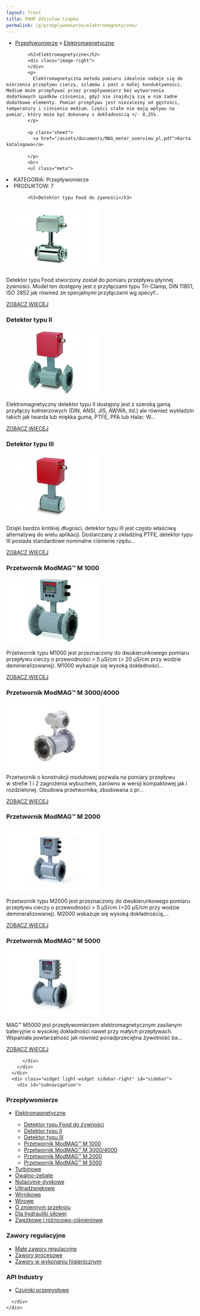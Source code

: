 ```yaml
---
layout: front
title: PUHP Zdzisław Czapko
permalink: /p/przeplywomierze/elektromagnetyczne/
---
```


<div id="content">
  <div class="wrapper-with-color-background">
    <div class="content-area-blog blog-background-sidebar-right">
      <div class="mainarea-left" id="mainarea">
        <div class="blogpost-blog3">
          <div class="post-content">
            <ul class="meta">
<li>
<a href="/p/przeplywomierze">Przepływomierze</a>
»
<a href="/p/przeplywomierze/elektromagnetyczne">Elektromagnetyczne</a>
</li>
</ul>

            <h2>Elektromagnetyczne</h2>
            <div class="image-right">
            </div>
            <p>
              Elektromagnetyczna metoda pomiaru idealnie nadaje się do mierzenia przepływu cieczy, szlamów i past o małej konduktywności. Medium może przepływać przez przepływomierz bez wytworzenia dodatkowych spadków ciśnienia, gdyż nie znajdują się w nim żadne dodatkowe elementy. Pomiar przepływu jest niezależny od gęstości, temperatury i ciśnienia medium. Części stałe nie mają wpływu na pomiar, który może być dokonany z dokładnością +/- 0,25%.
            </p>
            
            <p class="sheet">
              <a href="/assets/documents/MAG_meter_overview_pl.pdf">Karta katalogowa</a>

            </p>
            <br>
            <ul class="meta">
<li>
KATEGORIA:
Przepływomierze
</li>
<li>
PRODUKTOW:
7
</li>
</ul>

            <h3>Detektor typu Food do żywności</h3>
<span class="blog-img-wrapper">
<img alt="Do_zywnosci" src="/assets/images/katalog_produktow/elektromagnetyczne/do_zywnosci.jpg">

</span>
<p>
Detektor typu Food stworzony został do pomiaru przepływu płynnej żywności. Model ten dostępny jest z przyłączami typu Tri-Clamp, DIN 11851, ISO 2852 jak również ze specjalnymi przyłączami wg specyf...
</p>
<p class="separator">
<a class="more-link" href="/p/przeplywomierze/elektromagnetyczne/detektor-typu-food-do-zywnosci">
<span class="button-clear">ZOBACZ WIĘCEJ</span>
</a>

</p>
<h3>Detektor typu II</h3>
<span class="blog-img-wrapper">
<img alt="Kolnierzowe" src="/assets/images/katalog_produktow/elektromagnetyczne/kolnierzowe.jpg">

</span>
<p>
Elektromagnetyczny detektor typu II dostępny jest z szeroką gamą przyłączy kołnierzowych (DIN, ANSI, JIS, AWWA, itd.) ale również wykładzin takich jak twarda lub miękka guma, PTFE, PFA lub Halar. W...
</p>
<p class="separator">
<a class="more-link" href="/p/przeplywomierze/elektromagnetyczne/detektor-typu-ii">
<span class="button-clear">ZOBACZ WIĘCEJ</span>
</a>

</p>
<h3>Detektor typu III</h3>
<span class="blog-img-wrapper">
<img alt="Bezkolnierzowe" src="/assets/images/katalog_produktow/elektromagnetyczne/bezkolnierzowe.jpg">

</span>
<p>
Dzięki bardzo krótkiej długości, detektor typu III jest często właściwą alternatywą do wielu aplikacji. Dostarczany z okładziną PTFE, detektor typu III posiada standardowe nominalne ciśnienie rzędu...
</p>
<p class="separator">
<a class="more-link" href="/p/przeplywomierze/elektromagnetyczne/detektor-typu-iii">
<span class="button-clear">ZOBACZ WIĘCEJ</span>
</a>

</p>
<h3>Przetwornik ModMAG™ M 1000</h3>
<span class="blog-img-wrapper">
<img alt="M1000" src="/assets/images/katalog_produktow/elektromagnetyczne/m1000.png">

</span>
<p>
Przetwornik typu M1000 jest przeznaczony do dwukierunkowego pomiaru przepływu cieczy o&nbsp;przewodności &gt; 5 µS/cm (&gt; 20 µS/cm  przy wodzie demineralizowanej). M1000 wykazuje się wysoką dokładności...
</p>
<p class="separator">
<a class="more-link" href="/p/przeplywomierze/elektromagnetyczne/przetwornik-modmag-m-1000">
<span class="button-clear">ZOBACZ WIĘCEJ</span>
</a>

</p>
<h3>Przetwornik ModMAG™ M 3000/4000</h3>
<span class="blog-img-wrapper">
<img alt="M3000" src="/assets/images/katalog_produktow/elektromagnetyczne/m3000.jpg">

</span>
<p>
Przetwornik o&nbsp;konstrukcji modułowej pozwala na pomiary przepływu w&nbsp;strefie 1 i 2 zagrożenia wybuchem, zarówno w wersji kompaktowej jak i rozdzielonej. Obudowa przetwornika, zbudowana z pr...
</p>
<p class="separator">
<a class="more-link" href="/p/przeplywomierze/elektromagnetyczne/przetwornik-modmag-m-3000-4000">
<span class="button-clear">ZOBACZ WIĘCEJ</span>
</a>

</p>
<h3>Przetwornik ModMAG™ M 2000</h3>
<span class="blog-img-wrapper">
<img alt="M2000_4cl" src="/assets/images/katalog_produktow/elektromagnetyczne/M2000_4Cl.jpg">

</span>
<p>
Przetwornik typu M2000 jest przeznaczony do dwukierunkowego pomiaru przepływu cieczy o&nbsp;przewodności &gt; 5 µS/cm (&gt;20 µS/cm przy wodzie demineralizowanej). M2000 wskazuje się wysoką dokładnością,...
</p>
<p class="separator">
<a class="more-link" href="/p/przeplywomierze/elektromagnetyczne/przetwornik-modmag-m-2000">
<span class="button-clear">ZOBACZ WIĘCEJ</span>
</a>

</p>
<h3>Przetwornik ModMAG™ M 5000</h3>
<span class="blog-img-wrapper">
<img alt="Mid_m5000_0191_4cl" src="/assets/images/katalog_produktow/elektromagnetyczne/MID_M5000_0191_4Cl.jpg">

</span>
<p>
MAG™ M5000 jest przepływomierzem elektromagnetycznym zasilanym bateryjnie o&nbsp;wysokiej dokładności nawet przy małych przepływach. Wspaniała powtarzalność jak również ponadprzeciętna żywotność ba...
</p>
<p class="separator">
<a class="more-link" href="/p/przeplywomierze/elektromagnetyczne/przetwornik-modmag-m-5000">
<span class="button-clear">ZOBACZ WIĘCEJ</span>
</a>

</p>

          </div>
        </div>
      </div>
      <div class="widget light-widget sidebar-right" id="sidebar">
        <div id="subnavigation">
<h3>Przepływomierze</h3>
<ul class="subcategories">
<li class="category"><a href="/p/przeplywomierze/elektromagnetyczne">Elektromagnetyczne</a></li>
<div class="light-widget">
<ul class="products">
<li class="product"><a href="/p/przeplywomierze/elektromagnetyczne/detektor-typu-food-do-zywnosci">Detektor typu Food do żywności</a></li>
<li class="product"><a href="/p/przeplywomierze/elektromagnetyczne/detektor-typu-ii">Detektor typu II</a></li>
<li class="product"><a href="/p/przeplywomierze/elektromagnetyczne/detektor-typu-iii">Detektor typu III</a></li>
<li class="product"><a href="/p/przeplywomierze/elektromagnetyczne/przetwornik-modmag-m-1000">Przetwornik ModMAG™ M 1000</a></li>
<li class="product"><a href="/p/przeplywomierze/elektromagnetyczne/przetwornik-modmag-m-3000-4000">Przetwornik ModMAG™ M 3000/4000</a></li>
<li class="product"><a href="/p/przeplywomierze/elektromagnetyczne/przetwornik-modmag-m-2000">Przetwornik ModMAG™ M 2000</a></li>
<li class="product"><a href="/p/przeplywomierze/elektromagnetyczne/przetwornik-modmag-m-5000">Przetwornik ModMAG™ M 5000</a></li>
</ul>
</div>
<li class="category"><a href="/p/przeplywomierze/turbinowe">Turbinowe</a></li>
<li class="category"><a href="/p/przeplywomierze/owalno-zebate">Owalno-zębate</a></li>
<li class="category"><a href="/p/przeplywomierze/nutacyjne-dyskowe">Nutacyjne-dyskowe</a></li>
<li class="category"><a href="/p/przeplywomierze/ultradzwiekowe">Ultradźwiękowe</a></li>
<li class="category"><a href="/p/przeplywomierze/wirnikowe">Wirnikowe</a></li>
<li class="category"><a href="/p/przeplywomierze/wirowe">Wirowe</a></li>
<li class="category"><a href="/p/przeplywomierze/o-zmiennym-przekroju">O zmiennym przekroju</a></li>
<li class="category"><a href="/p/przeplywomierze/dla-hydrauliki-silowej">Dla hydrauliki siłowej</a></li>
<li class="category"><a href="/p/przeplywomierze/zwezkowe-i-roznicowo-cisnieniowe">Zwężkowe i różnicowo-ciśnieniowe</a></li>
</ul>
<h3>Zawory regulacyjne</h3>
<ul class="subcategories">
<li class="category"><a href="/p/zawory-regulacyjne/male-zawory-regulacyjne">Małe zawory regulacyjne</a></li>
<li class="category"><a href="/p/zawory-regulacyjne/zawory-procesowe">Zawory procesowe</a></li>
<li class="category"><a href="/p/zawory-regulacyjne/zawory-w-wykonaniu-higienicznym">Zawory w wykonaniu higienicznym</a></li>
</ul>
<h3>API Industry</h3>
<ul class="subcategories">
<li class="category"><a href="/p/api-industry/czujniki-przemyslowe">Czujniki przemysłowe</a></li>
</ul>
</div>

        
      </div>
    </div>
  </div>
</div>